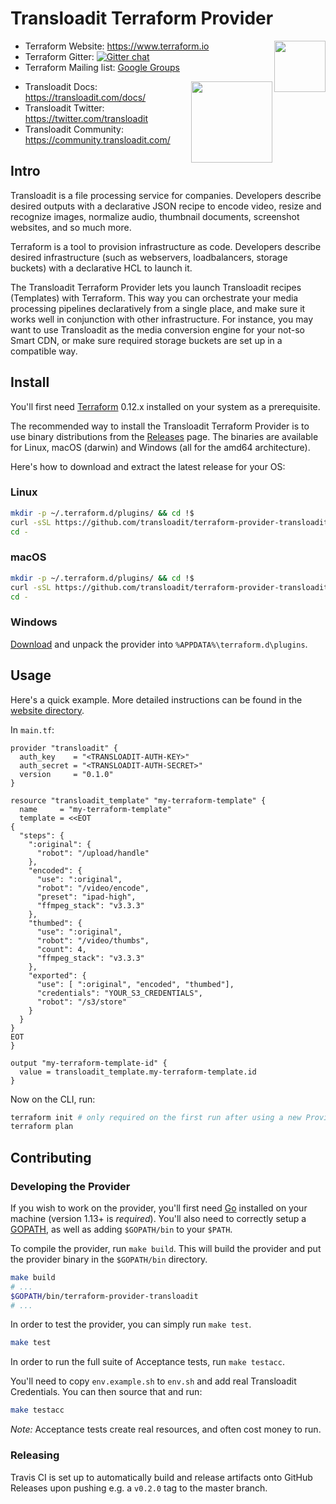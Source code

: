 # Transloadit Terraform Provider

<img align="right" src="https://cdn.rawgit.com/hashicorp/terraform-website/master/content/source/assets/images/logo-hashicorp.svg" height="82px">

- Terraform Website: https://www.terraform.io
- Terraform Gitter: [![Gitter chat](https://badges.gitter.im/hashicorp-terraform/Lobby.png)](https://gitter.im/hashicorp-terraform/Lobby)
- Terraform Mailing list: [Google Groups](http://groups.google.com/group/terraform-tool)

<img align="right" src="https://transloadit.edgly.net/assets/images/artwork/logos-transloadit-default.svg" height="130px">

- Transloadit Docs: <https://transloadit.com/docs/>
- Transloadit Twitter: <https://twitter.com/transloadit>
- Transloadit Community: <https://community.transloadit.com/>

## Intro

Transloadit is a file processing service for companies. Developers describe desired outputs with a declarative JSON recipe to encode video, resize and recognize images, normalize audio, thumbnail documents, screenshot websites, and so much more.

Terraform is a tool to provision infrastructure as code. Developers describe desired infrastructure (such as webservers, loadbalancers, storage buckets) with a declarative HCL to launch it.

The Transloadit Terraform Provider lets you launch Transloadit recipes (Templates) with Terraform. This way you can orchestrate your media processing pipelines declaratively from a single place, and make sure it works well in conjunction with other infrastructure. For instance, you may want to use Transloadit as the media conversion engine for your not-so Smart CDN, or make sure required storage  buckets are set up in a compatible way.

## Install

You'll first need [Terraform](https://www.terraform.io/downloads.html) 0.12.x installed on your system as a prerequisite.

The recommended way to install the Transloadit Terraform Provider is to use binary distributions from the [Releases](https://github.com/transloadit/terraform-provider-transloadit/releases) page. The binaries are available for Linux, macOS (darwin) and Windows (all for the amd64 architecture).

Here's how to download and extract the latest release for your OS:

### Linux

```bash
mkdir -p ~/.terraform.d/plugins/ && cd !$
curl -sSL https://github.com/transloadit/terraform-provider-transloadit/releases/download/v0.1.0/terraform-provider-transloadit_linux_amd64.tar.gz |tar xvz
cd -
```

### macOS

```bash
mkdir -p ~/.terraform.d/plugins/ && cd !$
curl -sSL https://github.com/transloadit/terraform-provider-transloadit/releases/download/v0.1.0/terraform-provider-transloadit_darwin_amd64.tar.gz |tar xvz
cd -
```

### Windows

[Download](https://github.com/transloadit/terraform-provider-transloadit/releases) and unpack the provider into `%APPDATA%\terraform.d\plugins`.

## Usage

Here's a quick example. More detailed instructions can be found in the [website directory](./website/).

In `main.tf`:

```hcl
provider "transloadit" {
  auth_key    = "<TRANSLOADIT-AUTH-KEY>"
  auth_secret = "<TRANSLOADIT-AUTH-SECRET>"
  version     = "0.1.0"
}

resource "transloadit_template" "my-terraform-template" {
  name     = "my-terraform-template"
  template = <<EOT
{
  "steps": {
    ":original": {
      "robot": "/upload/handle"
    },
    "encoded": {
      "use": ":original",
      "robot": "/video/encode",
      "preset": "ipad-high",
      "ffmpeg_stack": "v3.3.3"
    },
    "thumbed": {
      "use": ":original",
      "robot": "/video/thumbs",
      "count": 4,
      "ffmpeg_stack": "v3.3.3"
    },
    "exported": {
      "use": [ ":original", "encoded", "thumbed"], 
      "credentials": "YOUR_S3_CREDENTIALS",
      "robot": "/s3/store"
    }
  }
}
EOT
}

output "my-terraform-template-id" {
  value = transloadit_template.my-terraform-template.id
}
```

Now on the CLI, run:

```bash
terraform init # only required on the first run after using a new Provider (version)
terraform plan
```

## Contributing

### Developing the Provider

If you wish to work on the provider, you'll first need [Go](http://www.golang.org) installed on your machine (version 1.13+ is *required*). You'll also need to correctly setup a [GOPATH](http://golang.org/doc/code.html#GOPATH), as well as adding `$GOPATH/bin` to your `$PATH`.

To compile the provider, run `make build`. This will build the provider and put the provider binary in the `$GOPATH/bin` directory.

```bash
make build
# ...
$GOPATH/bin/terraform-provider-transloadit
# ...
```

In order to test the provider, you can simply run `make test`.

```bash
make test
```

In order to run the full suite of Acceptance tests, run `make testacc`.

You'll need to copy `env.example.sh` to `env.sh` and add real Transloadit Credentials. You can then source that and run:

```bash
make testacc
```

*Note:* Acceptance tests create real resources, and often cost money to run.

### Releasing

Travis CI is set up to automatically build and release artifacts onto GitHub Releases upon pushing e.g. a `v0.2.0` tag to the master branch.
